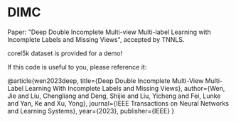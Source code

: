 # DIMC

Paper: "Deep Double Incomplete Multi-view Multi-label Learning with Incomplete Labels and Missing Views", accepted by TNNLS.



corel5k dataset is provided for a demo!

If this code is useful to you, please reference it:

@article{wen2023deep, title={Deep Double Incomplete Multi-View Multi-Label Learning With Incomplete Labels and Missing Views}, author={Wen, Jie and Liu, Chengliang and Deng, Shijie and Liu, Yicheng and Fei, Lunke and Yan, Ke and Xu, Yong}, journal={IEEE Transactions on Neural Networks and Learning Systems}, year={2023}, publisher={IEEE} }
